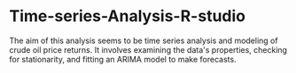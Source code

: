 # Time-series-Analysis-R-studio
The aim of this analysis seems to be time series analysis and modeling of crude oil price returns. It involves examining the data's properties, checking for stationarity, and fitting an ARIMA model to make forecasts. 
